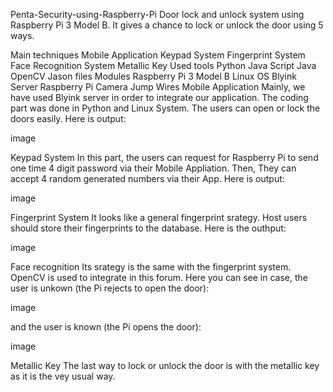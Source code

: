 Penta-Security-using-Raspberry-Pi
Door lock and unlock system using Raspberry Pi 3 Model B. It gives a chance to lock or unlock the door using 5 ways.

Main techniques
  Mobile Application
  Keypad System
  Fingerprint System
  Face Recognition System
  Metallic Key
Used tools
  Python
  Java Script
  Java
  OpenCV
  Jason files
  Modules
  Raspberry Pi 3 Model B
  Linux OS
  Blyink Server
  Raspberry Pi Camera
  Jump Wires
Mobile Application
Mainly, we have used Blyink server in order to integrate our application. The coding part was done in Python and Linux System. The users can open or lock the doors easily. Here is output:

image

Keypad System
In this part, the users can request for Raspberry Pi to send one time 4 digit password via their Mobile Appliation. Then, They can accept 4 random generated numbers via their App. Here is output:

image

Fingerprint System
It looks like a general fingerprint srategy. Host users should store their fingerprints to the database. Here is the outhput:

image

Face recognition
Its srategy is the same with the fingerprint system. OpenCV is used to integrate in this forum. Here you can see in case, the user is unkown (the Pi rejects to open the door):

image

and the user is known (the Pi opens the door):

image

Metallic Key
The last way to lock or unlock the door is with the metallic key as it is the vey usual way.
